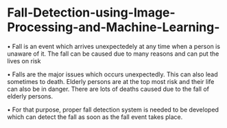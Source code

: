 # Fall-Detection-using-Image-Processing-and-Machine-Learning-

•	Fall is an event which arrives unexpectedely at any time when a person is unaware of it. The fall can be caused due to many reasons and can put the lives on risk

•	Falls are the major issues which occurs unexpectedly. This can also lead sometimes to death. Elderly persons are at the top most risk and their life can also be in   danger. There are lots of deaths caused due to the fall of elderly persons.

•	For that purpose, proper fall detection system is needed to be developed which can detect the fall as soon as the fall event takes place.

